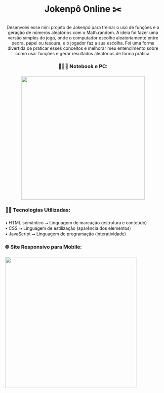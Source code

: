 <h1 align="center">Jokenpô Online ✂️</h1>

###

<p align="center">Desenvolvi esse mini projeto de Jokenpô para treinar o uso de funções e a geração de números aleatórios com o Math.random. A ideia foi fazer uma versão simples do jogo, onde o computador escolhe aleatoriamente entre pedra, papel ou tesoura, e o jogador faz a sua escolha. Foi uma forma divertida de praticar esses conceitos e melhorar meu entendimento sobre como usar funções e gerar resultados aleatórios de forma prática.</p>

###

<h3 align="center">👨🏻‍💻 Notebook e PC:</h3>

###

<div align="center">
  <img height="400" src="https://i.imgur.com/cNpkFVW.png"/>
</div>

###

<h3 align="left">👨‍💻 Tecnologias Utilizadas:</h3>

###

<p align="left">• HTML semântico ⭢ Linguagem de marcação (estrutura e conteúdo)<br>• CSS ⭢ Linguagem de estilização (aparência dos elementos)<br>• JavaScript ⭢ Linguagem de programação (interatividade)</p>

###

<h3 align="left">🌐 Site Responsivo para Mobile:</h3>

###

<div align="left">
  <img height="425" src="https://i.imgur.com/2ajD07I.png"/>
</div>

###
